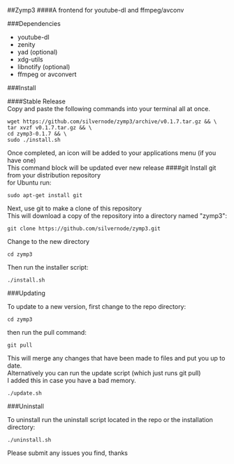 
##Zymp3
####A frontend for youtube-dl and ffmpeg/avconv



###Dependencies  


* youtube-dl
* zenity
* yad (optional)
* xdg-utils
* libnotify (optional)
* ffmpeg or avconvert


###Install  

####Stable Release  
Copy and paste the following commands into your terminal all at once.
```
wget https://github.com/silvernode/zymp3/archive/v0.1.7.tar.gz && \
tar xvzf v0.1.7.tar.gz && \
cd zymp3-0.1.7 && \
sudo ./install.sh
```
Once completed, an icon will be added to your applications menu (if you have one)  
This command block will be updated ever new release
####git
Install git from your distribution repository  
for Ubuntu run:  
```
sudo apt-get install git
```

Next, use git to make a clone of this repository  
This will download a copy of the repository into a directory named "zymp3":  

```
git clone https://github.com/silvernode/zymp3.git
```
Change to the new directory  
```
cd zymp3
```

Then run the installer script:
  
```
./install.sh
```

###Updating  

To update to a new version, first change to the repo directory:  
```
cd zymp3
```
then run the pull command:
```
git pull
```
This will merge any changes that have been made to files and put you up to date.  
Alternatively you can run the update script (which just runs git pull)  
I added this in case you have a bad memory.  
```
./update.sh
```

###Uninstall  

To uninstall run the uninstall script located in the repo or the installation directory: 

```
./uninstall.sh
```

Please submit any issues you find, thanks
